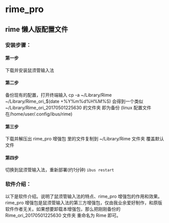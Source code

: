 # rime_pro
## rime 懒人版配置文件
### 安装步骤：
#### 第一步
下载并安装鼠须管输入法
#### 第二步
备份现有的配置，打开终端输入 cp -a ~/Library/Rime ~/Library/Rime_ori_$(date +%Y%m%d%H%M%S) 会得到一个类似 ~/Library/Rime_ori_20170501225630 的文件夹 即为备份
(linux 配置文件在/home/user/.config/ibus/rime)
#### 第三步 
下载并解压出 rime_pro 增强包 里的文件复制到 ~/Library/Rime 文件夹 覆盖默认文件
#### 第四步
切换到鼠须管输入法，重新部署(约1分钟)  `ibus restart`

### 软件介绍：
以下是软件介绍。说明了鼠须管输入法的特点、rime_pro 增强包的作用和效果。rime_pro 增强包是鼠须管输入法的第三方增强包，仅由我业余爱好制作，和原版软件作者无关。如果想要卸载本增强包，那么把刚刚备份的 Rime_ori_20170501225630 文件夹 重命名为 Rime 即可。
